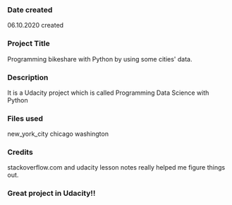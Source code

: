 ### Date created
06.10.2020 created

### Project Title
Programming bikeshare with Python by using some cities' data.

### Description
It is a Udacity project which is called Programming Data Science with Python

### Files used
new_york_city
chicago
washington

### Credits
stackoverflow.com and udacity lesson notes really helped me figure things out.

### Great project in Udacity!!

